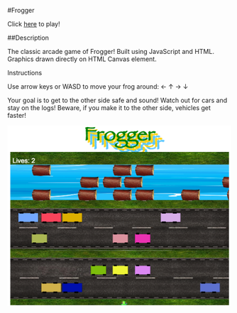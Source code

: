 #Frogger

Click [here](http://minty93.github.io/frogger) to play!

##Description

The classic arcade game of Frogger!
Built using JavaScript and HTML.
Graphics drawn directly on HTML Canvas element.

Instructions

Use arrow keys or WASD to move your frog around: ← ↑ → ↓

Your goal is to get to the other side safe and sound!
Watch out for cars and stay on the logs!
Beware, if you make it to the other side, vehicles get faster!

![Alt text](./images/img.png)
